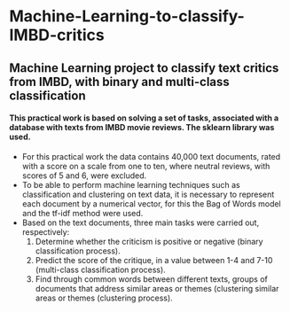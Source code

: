 # Machine-Learning-to-classify-IMBD-critics
Machine Learning project to classify text critics from IMBD, with binary and multi-class classification
---

#### This practical work is based on solving a set of tasks, associated with a database with texts from IMBD movie reviews. The sklearn library was used.

* For this practical work the data contains 40,000 text documents, rated with a score on a scale
from one to ten, where neutral reviews, with scores of 5 and 6, were excluded.
* To be able to perform machine learning techniques such as classification and clustering on text data, it is
necessary to represent each document by a numerical vector, for this the Bag of Words model and the
tf-idf method were used.
* Based on the text documents, three main tasks were carried out, respectively:
  1. Determine whether the criticism is positive or negative (binary classification process).
  2. Predict the score of the critique, in a value between 1-4 and 7-10 (multi-class classification process).
  3. Find through common words between different texts, groups of documents that address similar areas or themes (clustering
  similar areas or themes (clustering process).

